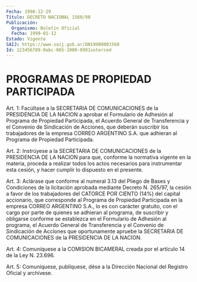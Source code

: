 ```yaml
---
Fecha: 1998-12-29
Título: DECRETO NACIONAL 1560/98
Publicación:
  Organismo: Boletín Oficial
  Fecha: 1999-01-12
Estado: Vigente
SAIJ: https://www.saij.gob.ar/DN19980001560
Id: 123456789-0abc-065-1000-8991soterced
---
```

# PROGRAMAS DE PROPIEDAD PARTICIPADA

<a id="1"></a>
Art. 1: Facúltase a la SECRETARIA DE COMUNICACIONES  de  la PRESIDENCIA DE LA  NACION  a  aprobar  el Formulario de Adhesión al Programa de Propiedad Participada, el Acuerdo General de Transferencia y el Convenio de Sindicación de Acciones, que deberán suscribir los trabajadores de la empresa  CORREO ARGENTINO S.A. que adhieran al Programa de Propiedad Participada.

<a id="2"></a>
Art.  2: Instrúyese  a  la  SECRETARIA DE COMUNICACIONES  de  la PRESIDENCIA DE LA NACION para que, conforme la normativa vigente en la  materia, proceda a realizar todos  los  actos  necesarios  para instrumentar  esta  cesión,  y  hacer  cumplir  lo  dispuesto en el presente.

<a id="3"></a>
Art. 3: Aclárase que conforme al numeral 3.13 del Pliego  de Bases y Condiciones de la licitación aprobada mediante Decreto N. 265/97, la cesión  a favor de los trabajadores del CATORCE POR CIENTO (14%) del capital  accionario,  que  corresponde al Programa de Propiedad Participada en la empresa CORREO ARGENTINO S.A., lo es con carácter gratuito,  con  el  cargo  por parte  de  quienes  se  adhieran  al programa, de suscribir y obligarse  conforme  se  establezca  en el Formulario    de  Adhesión  al  programa,  el  Acuerdo  General  de Transferencia  y   el  Convenio  de  Sindicación  de  Acciones  que oportunamente  apruebe   la  SECRETARIA  DE  COMUNICACIONES  de  la PRESIDENCIA DE LA NACION.

<a id="4"></a>
Art. 4: Comuníquese a la COMISION BICAMERAL creada por el artículo 14 de la Ley N. 23.696.

<a id="5"></a>
Art. 5: Comuníquese, publíquese, dése a la Dirección Nacional del Registro Oficial y archívese.